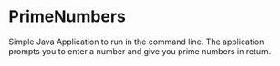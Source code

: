# PrimeNumbers
Simple Java Application to run in the command line. The application prompts you to enter a number and give you prime numbers in return.
